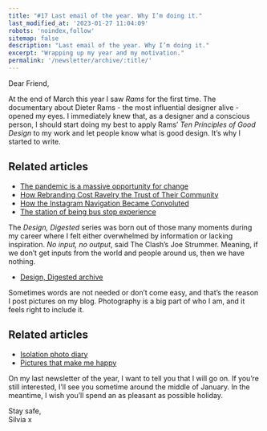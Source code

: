 ```yaml
---
title: "#17 Last email of the year. Why I’m doing it."
last_modified_at: '2023-01-27 11:04:09'
robots: 'noindex,follow'
sitemap: false
description: "Last email of the year. Why I’m doing it."
excerpt: "Wrapping up my year and my motivation."
permalink: '/newsletter/archive/:title/'
---
```

Dear Friend,

At the end of March this year I saw *Rams* for the first time. The documentary about Dieter Rams - the most influential designer alive - opened my eyes. I immediately knew that, as a designer and a conscious person, I should start doing my best to apply Rams’ *Ten Principles of Good Design* to my work and let people know what is good design. It’s why I started to write. 

## Related articles

<ul class="smd-ul">
  <li><a href="{{ site.url }}/design/pandemic-opportunity-for-change/">The pandemic is a massive opportunity for change</a></li>
  <li><a href="{{ site.url }}/design/ravelry-rebranding/">How Rebranding Cost Ravelry the Trust of Their Community</a></li>
  <li><a href="{{ site.url }}/ux/how-the-instagram-navigation-became-convoluted/">How the Instagram Navigation Became Convoluted</a></li>
  <li><a href="{{ site.url }}/design/the-station-of-being-bus-stop/">The station of being bus stop experience</a></li>
</ul>

The *Design, Digested* series was born out of those many moments during my career where I felt either overwhelmed by information or lacking inspiration. *No input, no output*, said The Clash’s Joe Strummer. Meaning, if we don’t get inputs from the world and people around us, then we have nothing. 

<ul class="smd-ul">
  <li><a href="{{ site.url }}/category/design-digested/">Design, Digested archive</a></li>
</ul>

Sometimes words are not needed or don’t come easy, and that’s the reason I post pictures on my blog. Photography is a big part of who I am, and it feels right to include it.

## Related articles

<ul class="smd-ul">
  <li><a href="{{ site.url }}/photography/isolation-photo-diary/">Isolation photo diary</a></li>
  <li><a href="{{ site.url }}/photography/pictures-that-make-me-happy/">Pictures that make me happy</a></li>
</ul>

On my last newsletter of the year, I want to tell you that I will go on. If you’re still interested, I’ll see you sometime around the middle of January. In the meantime, I wish you’ll spend an as pleasant as possible holiday.

<p class="detached">Stay safe,<br>
Silvia x</p>